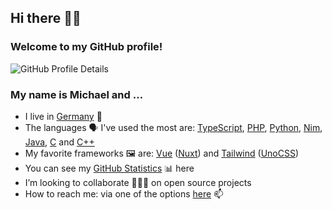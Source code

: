 ## Hi there 👋🏻

### Welcome to my GitHub profile!

![GitHub Profile Details](https://github-profile-summary-cards.vercel.app/api/cards/profile-details?username=mhrstmnn&theme=default)

<!--
**mhrstmnn/mhrstmnn** is a ✨ _special_ ✨ repository because its `README.md` (this file) appears on your GitHub profile.

Here are some ideas to get you started:

- 🔭 I’m currently working on ...
- 🌱 I’m currently learning ...
- 👯 I’m looking to collaborate on ...
- 🤔 I’m looking for help with ...
- 💬 Ask me about ...
- 📫 How to reach me: ...
- 😄 Pronouns: ...
- ⚡ Fun fact: ...
-->

### My name is Michael and …

- I live in [Germany](https://goo.gl/maps/K9EeGfAKvvNEEACPA) 📍
- The languages 🗣️ I've used the most are: [TypeScript](https://www.typescriptlang.org), [PHP](https://www.php.net), [Python](https://www.python.org), [Nim](https://nim-lang.org), [Java](https://www.oracle.com/java/), [C](https://en.wikipedia.org/wiki/The_C_Programming_Language) and [C++](https://en.wikipedia.org/wiki/C%2B%2B)
- My favorite frameworks 🖼 are: [Vue](https://vuejs.org) ([Nuxt](https://nuxt.com)) and [Tailwind](https://tailwindcss.com) ([UnoCSS](https://unocss.dev))
- You can see my [GitHub Statistics](GitHub_Statistics.md) 📊 here
- I’m looking to collaborate 👨🏻‍💻 on open source projects
- How to reach me: via one of the options [here](https://links.hrstmnn.de) 📫
<!-- - ![Twitter Follow](https://img.shields.io/twitter/follow/mhrstmnn?style=social) 🐦 -->
